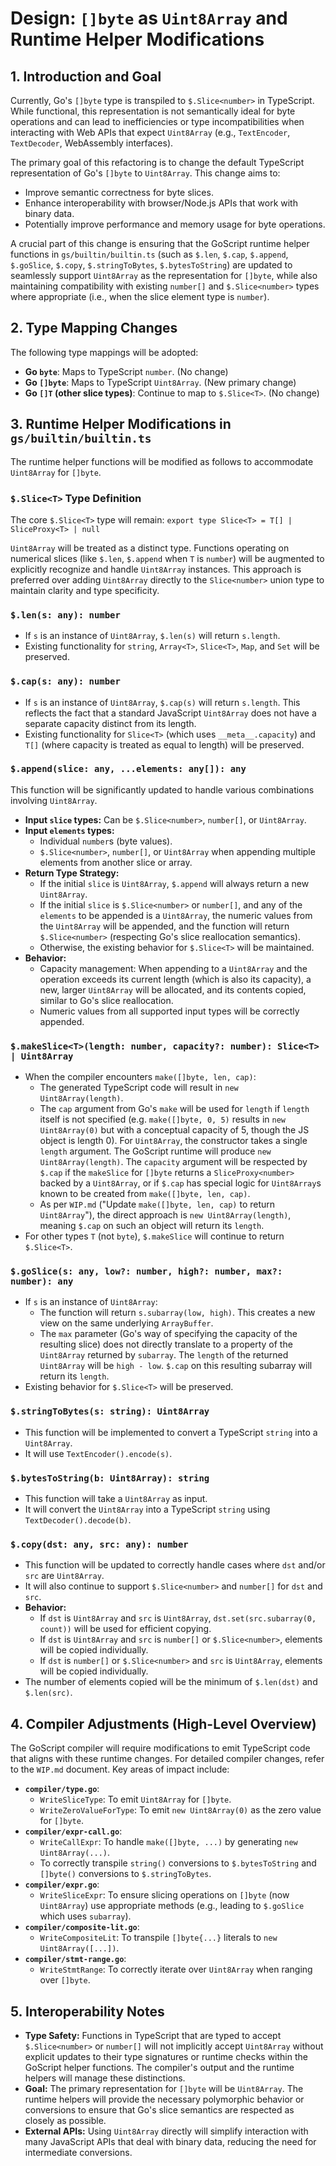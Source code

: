 # Design: `[]byte` as `Uint8Array` and Runtime Helper Modifications

## 1. Introduction and Goal

Currently, Go's `[]byte` type is transpiled to `$.Slice<number>` in TypeScript. While functional, this representation is not semantically ideal for byte operations and can lead to inefficiencies or type incompatibilities when interacting with Web APIs that expect `Uint8Array` (e.g., `TextEncoder`, `TextDecoder`, WebAssembly interfaces).

The primary goal of this refactoring is to change the default TypeScript representation of Go's `[]byte` to `Uint8Array`. This change aims to:
- Improve semantic correctness for byte slices.
- Enhance interoperability with browser/Node.js APIs that work with binary data.
- Potentially improve performance and memory usage for byte operations.

A crucial part of this change is ensuring that the GoScript runtime helper functions in `gs/builtin/builtin.ts` (such as `$.len`, `$.cap`, `$.append`, `$.goSlice`, `$.copy`, `$.stringToBytes`, `$.bytesToString`) are updated to seamlessly support `Uint8Array` as the representation for `[]byte`, while also maintaining compatibility with existing `number[]` and `$.Slice<number>` types where appropriate (i.e., when the slice element type is `number`).

## 2. Type Mapping Changes

The following type mappings will be adopted:

-   **Go `byte`**: Maps to TypeScript `number`. (No change)
-   **Go `[]byte`**: Maps to TypeScript `Uint8Array`. (New primary change)
-   **Go `[]T` (other slice types)**: Continue to map to `$.Slice<T>`. (No change)

## 3. Runtime Helper Modifications in `gs/builtin/builtin.ts`

The runtime helper functions will be modified as follows to accommodate `Uint8Array` for `[]byte`.

### `$.Slice<T>` Type Definition
The core `$.Slice<T>` type will remain:
`export type Slice<T> = T[] | SliceProxy<T> | null`

`Uint8Array` will be treated as a distinct type. Functions operating on numerical slices (like `$.len`, `$.append` when `T` is `number`) will be augmented to explicitly recognize and handle `Uint8Array` instances. This approach is preferred over adding `Uint8Array` directly to the `Slice<number>` union type to maintain clarity and type specificity.

### `$.len(s: any): number`
-   If `s` is an instance of `Uint8Array`, `$.len(s)` will return `s.length`.
-   Existing functionality for `string`, `Array<T>`, `Slice<T>`, `Map`, and `Set` will be preserved.

### `$.cap(s: any): number`
-   If `s` is an instance of `Uint8Array`, `$.cap(s)` will return `s.length`. This reflects the fact that a standard JavaScript `Uint8Array` does not have a separate capacity distinct from its length.
-   Existing functionality for `Slice<T>` (which uses `__meta__.capacity`) and `T[]` (where capacity is treated as equal to length) will be preserved.

### `$.append(slice: any, ...elements: any[]): any`
This function will be significantly updated to handle various combinations involving `Uint8Array`.

-   **Input `slice` types:** Can be `$.Slice<number>`, `number[]`, or `Uint8Array`.
-   **Input `elements` types:**
    -   Individual `number`s (byte values).
    -   `$.Slice<number>`, `number[]`, or `Uint8Array` when appending multiple elements from another slice or array.
-   **Return Type Strategy:**
    -   If the initial `slice` is `Uint8Array`, `$.append` will always return a new `Uint8Array`.
    -   If the initial `slice` is `$.Slice<number>` or `number[]`, and any of the `elements` to be appended is a `Uint8Array`, the numeric values from the `Uint8Array` will be appended, and the function will return `$.Slice<number>` (respecting Go's slice reallocation semantics).
    -   Otherwise, the existing behavior for `$.Slice<T>` will be maintained.
-   **Behavior:**
    -   Capacity management: When appending to a `Uint8Array` and the operation exceeds its current length (which is also its capacity), a new, larger `Uint8Array` will be allocated, and its contents copied, similar to Go's slice reallocation.
    -   Numeric values from all supported input types will be correctly appended.

### `$.makeSlice<T>(length: number, capacity?: number): Slice<T> | Uint8Array`
-   When the compiler encounters `make([]byte, len, cap)`:
    -   The generated TypeScript code will result in `new Uint8Array(length)`.
    -   The `cap` argument from Go's `make` will be used for `length` if `length` itself is not specified (e.g. `make([]byte, 0, 5)` results in `new Uint8Array(0)` but with a conceptual capacity of 5, though the JS object is length 0). For `Uint8Array`, the constructor takes a single `length` argument. The GoScript runtime will produce `new Uint8Array(length)`. The `capacity` argument will be respected by `$.cap` if the `makeSlice` for `[]byte` returns a `SliceProxy<number>` backed by a `Uint8Array`, or if `$.cap` has special logic for `Uint8Array`s known to be created from `make([]byte, len, cap)`.
    -   As per `WIP.md` ("Update `make([]byte, len, cap)` to return `Uint8Array`"), the direct approach is `new Uint8Array(length)`, meaning `$.cap` on such an object will return its `length`.
-   For other types `T` (not `byte`), `$.makeSlice` will continue to return `$.Slice<T>`.

### `$.goSlice(s: any, low?: number, high?: number, max?: number): any`
-   If `s` is an instance of `Uint8Array`:
    -   The function will return `s.subarray(low, high)`. This creates a new view on the same underlying `ArrayBuffer`.
    -   The `max` parameter (Go's way of specifying the capacity of the resulting slice) does not directly translate to a property of the `Uint8Array` returned by `subarray`. The `length` of the returned `Uint8Array` will be `high - low`. `$.cap` on this resulting subarray will return its `length`.
-   Existing behavior for `$.Slice<T>` will be preserved.

### `$.stringToBytes(s: string): Uint8Array`
-   This function will be implemented to convert a TypeScript `string` into a `Uint8Array`.
-   It will use `TextEncoder().encode(s)`.

### `$.bytesToString(b: Uint8Array): string`
-   This function will take a `Uint8Array` as input.
-   It will convert the `Uint8Array` into a TypeScript `string` using `TextDecoder().decode(b)`.

### `$.copy(dst: any, src: any): number`
-   This function will be updated to correctly handle cases where `dst` and/or `src` are `Uint8Array`.
-   It will also continue to support `$.Slice<number>` and `number[]` for `dst` and `src`.
-   **Behavior:**
    -   If `dst` is `Uint8Array` and `src` is `Uint8Array`, `dst.set(src.subarray(0, count))` will be used for efficient copying.
    -   If `dst` is `Uint8Array` and `src` is `number[]` or `$.Slice<number>`, elements will be copied individually.
    -   If `dst` is `number[]` or `$.Slice<number>` and `src` is `Uint8Array`, elements will be copied individually.
-   The number of elements copied will be the minimum of `$.len(dst)` and `$.len(src)`.

## 4. Compiler Adjustments (High-Level Overview)

The GoScript compiler will require modifications to emit TypeScript code that aligns with these runtime changes. For detailed compiler changes, refer to the `WIP.md` document. Key areas of impact include:

-   **`compiler/type.go`**:
    -   `WriteSliceType`: To emit `Uint8Array` for `[]byte`.
    -   `WriteZeroValueForType`: To emit `new Uint8Array(0)` as the zero value for `[]byte`.
-   **`compiler/expr-call.go`**:
    -   `WriteCallExpr`: To handle `make([]byte, ...)` by generating `new Uint8Array(...)`.
    -   To correctly transpile `string()` conversions to `$.bytesToString` and `[]byte()` conversions to `$.stringToBytes`.
-   **`compiler/expr.go`**:
    -   `WriteSliceExpr`: To ensure slicing operations on `[]byte` (now `Uint8Array`) use appropriate methods (e.g., leading to `$.goSlice` which uses `subarray`).
-   **`compiler/composite-lit.go`**:
    -   `WriteCompositeLit`: To transpile `[]byte{...}` literals to `new Uint8Array([...])`.
-   **`compiler/stmt-range.go`**:
    -   `WriteStmtRange`: To correctly iterate over `Uint8Array` when ranging over `[]byte`.

## 5. Interoperability Notes

-   **Type Safety:** Functions in TypeScript that are typed to accept `$.Slice<number>` or `number[]` will not implicitly accept `Uint8Array` without explicit updates to their type signatures or runtime checks within the GoScript helper functions. The compiler's output and the runtime helpers will manage these distinctions.
-   **Goal:** The primary representation for `[]byte` will be `Uint8Array`. The runtime helpers will provide the necessary polymorphic behavior or conversions to ensure that Go's slice semantics are respected as closely as possible.
-   **External APIs:** Using `Uint8Array` directly will simplify interaction with many JavaScript APIs that deal with binary data, reducing the need for intermediate conversions.
